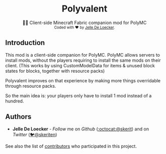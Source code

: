<h1 align="center">
  <b>Polyvalent</b>
</h1>
<div align="center">
  👷🏼 Client-side Minecraft Fabric companion mod for PolyMC
</div>
<div align="center">
  <sub>
    Coded with ❤️ by <a href="#authors">Jelle De Loecker</a>.
  </sub>
</div>

## Introduction

This mod is a client-side companion for PolyMC. PolyMC allows servers to install mods, without the players requiring to install the same mods on their client.
(This works by using CustomModelData for items & unused block states for blocks, together with resource packs)

Polyvalent improves on that experience by making more things overridable through resource packs.

So the main idea is: your players only have to install 1 mod instead of a hundred.

## Authors
- **Jelle De Loecker** -  *Follow* me on *Github* ([:octocat:@skerit](https://github.com/skerit)) and on  *Twitter* ([🐦@skeriten](http://twitter.com/intent/user?screen_name=skeriten))

See also the list of [contributors](https://github.com/skerit/polyvalent/contributors) who participated in this project.
